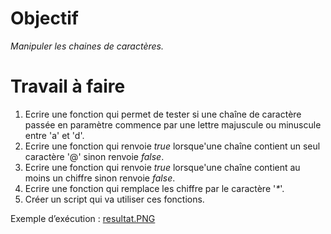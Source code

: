 # Objectif
_Manipuler les chaines de caractères._

# Travail à faire
1) Ecrire une fonction qui permet de tester si une chaîne de caractère passée en paramètre commence par une lettre majuscule ou minuscule entre 'a' et 'd'.
2) Ecrire une fonction qui renvoie _true_ lorsque'une chaîne contient un seul caractère '@' sinon renvoie _false_.
3) Ecrire une fonction qui renvoie _true_ lorsque'une chaîne contient au moins un chiffre sinon renvoie _false_.
4) Ecrire une fonction qui remplace les chiffre par le caractère '_*_'.
5) Créer un script qui va utiliser ces fonctions.

Exemple d’exécution : 
[resultat.PNG](resultat.PNG)
